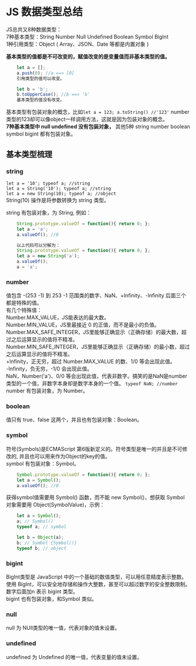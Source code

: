 <!--
 * @Author: monai
 * @Date: 2020-03-19 16:10:29
 * @LastEditors: monai
 * @LastEditTime: 2020-03-19 18:14:04
 -->

# JS 数据类型总结

JS总共又8种数据类型：  
7种基本类型：String Number Null Undefined Boolean Symbol BigInt  
1种引用类型：Object ( Array、JSON、Date 等都是内置对象 )  

**基本类型的值都是不可改变的，赋值改变的是变量值而非基本类型的值。**
```javascript
    let a = [];
    a.push(0); //a ==> [0]
    引用类型的值可以改变。

    let b = 'b';
    b.toUpperCase(); //b ==> 'b'
    基本类型的值没有改变。
```

基本类型有包装对象的概念，比如`let a = 123; a.toString() //'123'` number 类型的123却可以像object一样调用方法，这就是因为包装对象的概念。  
**7种基本类型中 null undefined 没有包装对象，** 其他5种 string number boolean symbol bigint 都有包装对象。

## 基本类型梳理  
### string
`let a = '10'; typeof a; //string`  
`let a = String('10'); typeof a; //string`  
`let a = new String(10); typeof a; //object`  
String(10) 操作是将参数转换为 string 类型。   

string 有包装对象，为 String, 例如：  
```javascript
    String.prototype.valueOf = function(){ return 0; };
    let a = 'a';  
    a.valueOf(); //0

    以上代码可以分解为：
    String.prototype.valueOf = function(){ return 0; };
    let a = new String('a');
    a.valueOf();
    a = 'a';
```
### number
值包含 -(253 -1) 到 253 -1 范围类的数字、NaN、+Infinity、-Infinity 后面三个都是特殊的值。  
有几个特殊值：  
Number.MAX_VALUE，JS能表达的最大数。  
Number.MIN_VALUE，JS里最接近 0 的正值，而不是最小的负值。  
Number.MAX_SAFE_INTEGER，JS里能够正确显示（正确存储）的最大数，超过之后运算显示的值将不精准。  
Number.MIN_SAFE_INTEGER，JS里能够正确显示（正确存储）的最小数，超过之后运算显示的值将不精准。  
+Infinity，正无穷，超过 Number.MAX_VALUE 的数、1/0 等会出现此值。  
-Infinity，负无穷，-1/0 会出现此值。  
NaN，Number('a')、0/0 等会出现此值，代表非数字。搞笑的是NaN是number 类型的一个值，非数字本身却是数字本身的一个值。
`typeof NaN; //number`  
number 有包装对象，为 Number。  

### boolean
值只有 true、false 这两个，并且也有包装对象：Boolean。

### symbol
符号(Symbols)是ECMAScript 第6版新定义的。符号类型是唯一的并且是不可修改的, 并且也可以用来作为Object的key的值。  
symbol 有包装对象：Symbol。
```javascript
    Symbol.prototype.valueOf = function(){ return 0; };
    let a = Symbol();  
    a.valueOf(); //0
```
获得symbol值需要用 Symbol() 函数，而不能 new Symbol()，想获取 Symbol 对象需要用 Object(SymbolValue)，示例：
```javascript
    let a = Symbol();
    a; // Symbol()
    typeof a; // symbol

    let b = Object(a);
    b; // Symbol {Symbol()}
    typeof b; // object
```

### bigint
BigInt类型是 JavaScript 中的一个基础的数值类型，可以用任意精度表示整数。使用 BigInt，可以安全地存储和操作大整数，甚至可以超过数字的安全整数限制。数字后面加n 表示 bigint 类型。  
bigint 也有包装对象，和Symbol 类似。

### null
null 为 NUll类型的唯一值，代表对象的值未设置。

### undefined
undefined 为 Undefined 的唯一值，代表变量的值未设置。